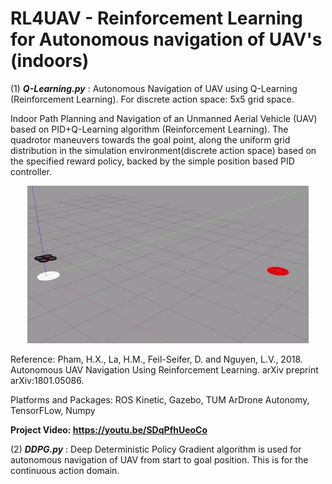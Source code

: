 # RL4UAV - Reinforcement Learning for Autonomous navigation of UAV's (indoors) 
(1) *****Q-Learning.py***** : Autonomous Navigation of UAV using Q-Learning (Reinforcement Learning). For discrete action space: 5x5 grid space.

Indoor Path Planning and Navigation of an Unmanned Aerial Vehicle (UAV) based on PID+Q-Learning algorithm (Reinforcement Learning). The quadrotor maneuvers towards the goal point, along the uniform grid distribution in the simulation environment(discrete action space) based on the specified reward policy, backed by the simple position based PID controller.
<p align= "center">
<img src="drone_qlearning.gif/">
</p>
Reference: Pham, H.X., La, H.M., Feil-Seifer, D. and Nguyen, L.V., 2018. Autonomous UAV Navigation Using Reinforcement Learning. arXiv preprint arXiv:1801.05086.

Platforms and Packages: ROS Kinetic, Gazebo, TUM ArDrone Autonomy, TensorFLow, Numpy

**Project Video: https://youtu.be/SDqPfhUeoCo**

(2) *****DDPG.py***** : Deep Deterministic Policy Gradient algorithm is used for autonomous navigation of UAV from start to goal position. This is for the continuous action domain. 
